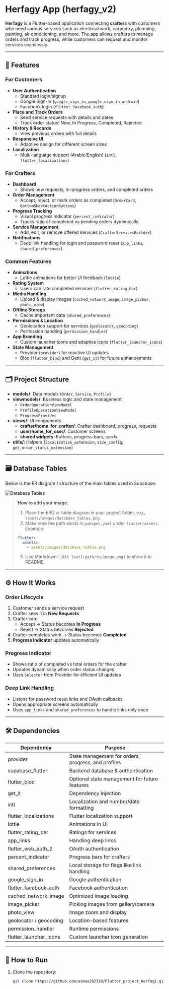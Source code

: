 # Herfagy App (herfagy_v2)

**Herfagy** is a Flutter-based application connecting **crafters** with customers who need various services such as electrical work, carpentry, plumbing, painting, air conditioning, and more. The app allows crafters to manage orders and track progress, while customers can request and monitor services seamlessly.

---

## 📌 Features

### For Customers
- **User Authentication**
  - Standard login/signup
  - Google Sign-In (`google_sign_in`, `google_sign_in_android`)
  - Facebook login (`flutter_facebook_auth`)
- **Place and Track Orders**
  - Send service requests with details and dates
  - Track order status: New, In Progress, Completed, Rejected
- **History & Records**
  - View previous orders with full details
- **Responsive UI**
  - Adaptive design for different screen sizes
- **Localization**
  - Multi-language support (Arabic/English) (`intl`, `flutter_localizations`)

### For Crafters
- **Dashboard**
  - Shows new requests, in-progress orders, and completed orders
- **Order Management**
  - Accept, reject, or mark orders as completed (`OrderCard`, `BottomSheetActionButtons`)
- **Progress Tracking**
  - Visual progress indicator (`percent_indicator`)
  - Tracks ratio of completed vs pending orders dynamically
- **Service Management**
  - Add, edit, or remove offered services (`CrafterServicesBuilder`)
- **Notifications**
  - Deep link handling for login and password reset (`app_links`, `shared_preferences`)

### Common Features
- **Animations**
  - Lottie animations for better UI feedback (`lottie`)
- **Rating System**
  - Users can rate completed services (`flutter_rating_bar`)
- **Media Handling**
  - Upload & display images (`cached_network_image`, `image_picker`, `photo_view`)
- **Offline Storage**
  - Cache important data (`shared_preferences`)
- **Permissions & Location**
  - Geolocation support for services (`geolocator`, `geocoding`)
  - Permission handling (`permission_handler`)
- **App Branding**
  - Custom launcher icons and adaptive icons (`flutter_launcher_icons`)
- **State Management**
  - Provider (`provider`) for reactive UI updates
  - Bloc (`flutter_bloc`) and GetIt (`get_it`) for future enhancements

---

## 🗂️ Project Structure

- **models/**: Data models (`Order`, `Service`, `Profile`)  
- **viewmodels/**: Business logic and state management  
  - `OrderOperationViewModel`  
  - `ProfileOperationViewModel`  
  - `ProgressProvider`  
- **views/**: UI components
  - **crafter/home_for_crafter/**: Crafter dashboard, progress, requests  
  - **user/home_for_user/**: Customer screens  
  - **shared widgets**: Buttons, progress bars, cards  
- **utils/**: Helpers (`localization_extension`, `size_config`, `get_order_status_extension`)  

---

## 🗃️ Database Tables

Below is the ER diagram / structure of the main tables used in Supabase:

![Database Tables](assets/images/database_tables.png)

> **How to add your image:**  
> 1. Place the ERD or table diagram in your project folder, e.g., `assets/images/database_tables.png`.  
> 2. Make sure the path exists in `pubspec.yaml` under `flutter/assets`. Example:  
> ```yaml
> flutter:
>   assets:
>     - assets/images/database_tables.png
> ```  
> 3. Use Markdown `![Alt Text](path/to/image.png)` to show it in README.

---

## ⚙️ How It Works

### Order Lifecycle
1. Customer sends a service request
2. Crafter sees it in **New Requests**
3. Crafter can:
   - Accept → Status becomes **In Progress**
   - Reject → Status becomes **Rejected**
4. Crafter completes work → Status becomes **Completed**
5. **Progress Indicator** updates automatically

### Progress Indicator
- Shows ratio of completed vs total orders for the crafter
- Updates dynamically when order status changes
- Uses `Selector` from Provider for efficient UI updates

### Deep Link Handling
- Listens for password reset links and OAuth callbacks
- Opens appropriate screens automatically
- Uses `app_links` and `shared_preferences` to handle links only once

---

## 🛠️ Dependencies

| Dependency | Purpose |
|------------|---------|
| provider | State management for orders, progress, and profiles |
| supabase_flutter | Backend database & authentication |
| flutter_bloc | Optional state management for future features |
| get_it | Dependency injection |
| intl | Localization and number/date formatting |
| flutter_localizations | Flutter localization support |
| lottie | Animations in UI |
| flutter_rating_bar | Ratings for services |
| app_links | Handling deep links |
| flutter_web_auth_2 | OAuth authentication |
| percent_indicator | Progress bars for crafters |
| shared_preferences | Local storage for flags like link handling |
| google_sign_in | Google authentication |
| flutter_facebook_auth | Facebook authentication |
| cached_network_image | Optimized image loading |
| image_picker | Picking images from gallery/camera |
| photo_view | Image zoom and display |
| geolocator / geocoding | Location-based features |
| permission_handler | Runtime permissions |
| flutter_launcher_icons | Custom launcher icon generation |

---

## 🔧 How to Run
1. Clone the repository:  
   ```bash
   git clone https://github.com/asmaa202310/Flutter_project_Herfagi.git
